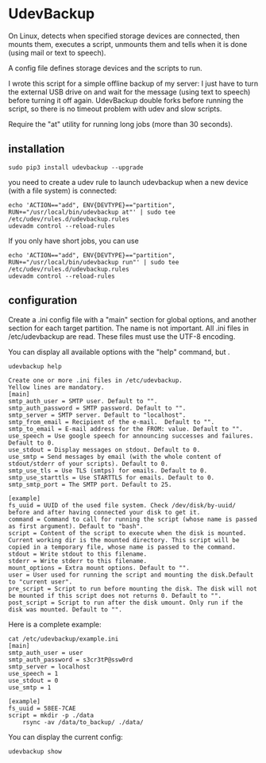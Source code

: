 UdevBackup
==========

On Linux, detects when specified storage devices are connected, then mounts them,
executes a script, unmounts them and tells when it is done (using mail or text to speech).

A config file defines storage devices and the scripts to run.

I wrote this script for a simple offline backup of my server: I just have to turn
the external USB drive on and wait for the message (using text to speech) before
turning it off again. UdevBackup double forks before running the script, so
there is no timeout problem with udev and slow scripts.

Require the "at" utility for running long jobs (more than 30 seconds).

installation
------------

    sudo pip3 install udevbackup --upgrade

you need to create a udev rule to launch udevbackup when a new device (with a file system) is connected:

    echo 'ACTION=="add", ENV{DEVTYPE}=="partition", RUN+="/usr/local/bin/udevbackup at"' | sudo tee /etc/udev/rules.d/udevbackup.rules
    udevadm control --reload-rules
    
If you only have short jobs, you can use

    echo 'ACTION=="add", ENV{DEVTYPE}=="partition", RUN+="/usr/local/bin/udevbackup run"' | sudo tee /etc/udev/rules.d/udevbackup.rules
    udevadm control --reload-rules


configuration
-------------

Create a .ini config file with a "main" section for global options, and another section for each
target partition. The name is not important. All .ini files in /etc/udevbackup are read.
These files must use the UTF-8 encoding.

You can display all available options with the "help" command, but .

    udevbackup help

    Create one or more .ini files in /etc/udevbackup.
    Yellow lines are mandatory.
    [main]
    smtp_auth_user = SMTP user. Default to "".
    smtp_auth_password = SMTP password. Default to "".
    smtp_server = SMTP server. Default to "localhost".
    smtp_from_email = Recipient of the e-mail.  Default to "".
    smtp_to_email = E-mail address for the FROM: value. Default to "".
    use_speech = Use google speech for announcing successes and failures. Default to 0.
    use_stdout = Display messages on stdout. Default to 0.
    use_smtp = Send messages by email (with the whole content of stdout/stderr of your scripts). Default to 0.
    smtp_use_tls = Use TLS (smtps) for emails. Default to 0.
    smtp_use_starttls = Use STARTTLS for emails. Default to 0.
    smtp_smtp_port = The SMTP port. Default to 25.

    [example]
    fs_uuid = UUID of the used file system. Check /dev/disk/by-uuid/ before and after having connected your disk to get it.
    command = Command to call for running the script (whose name is passed as first argument). Default to "bash".
    script = Content of the script to execute when the disk is mounted. Current working dir is the mounted directory. This script will be copied in a temporary file, whose name is passed to the command.
    stdout = Write stdout to this filename.
    stderr = Write stderr to this filename.
    mount_options = Extra mount options. Default to "".
    user = User used for running the script and mounting the disk.Default to "current user".
    pre_script = Script to run before mounting the disk. The disk will not be mounted if this script does not returns 0. Default to "".
    post_script = Script to run after the disk umount. Only run if the disk was mounted. Default to "".

Here is a complete example:

    cat /etc/udevbackup/example.ini
    [main]
    smtp_auth_user = user
    smtp_auth_password = s3cr3tP@ssw0rd
    smtp_server = localhost
    use_speech = 1
    use_stdout = 0
    use_smtp = 1

    [example]
    fs_uuid = 58EE-7CAE
    script = mkdir -p ./data
        rsync -av /data/to_backup/ ./data/

You can display the current config:

    udevbackup show
